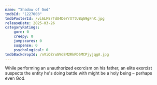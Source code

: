 ```yaml
---
name: "Shadow of God"
tmdbId: "1227003"
tmdbPosterId: /vi6LF8rTdU4DeYrXTtUBqG9gFnX.jpg
releaseDate: 2025-03-26
categoryRatings:
    gore: 0
    creepy: 0
    jumpscares: 0
    suspense: 0
    psychological: 0
tmdbBackdropId: /nViQZruGVd8M2RkFD5MCPjyjqgA.jpg
---
```

While performing an unauthorized exorcism on his father, an elite exorcist suspects the entity he's doing battle with might be a holy being – perhaps even God.
